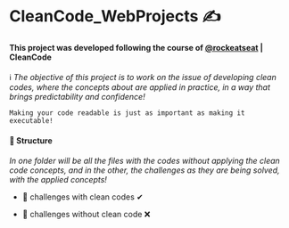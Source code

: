 # CleanCode_WebProjects ✍

#### This project was developed following the course of [@rockeatseat](https://www.rocketseat.com.br/) | CleanCode

ℹ _The objective of this project is to work on the issue of developing clean codes, where the concepts about are applied in practice, in a way that brings predictability and confidence!_

`Making your code readable is just as important as making it executable!`


#### 📁 Structure

_In one folder will be all the files with the codes without applying the clean code concepts, and in the other, the challenges as they are being solved, with the applied concepts!_

- 📁 challenges with clean codes ✔

- 📁 challenges without clean code ❌
